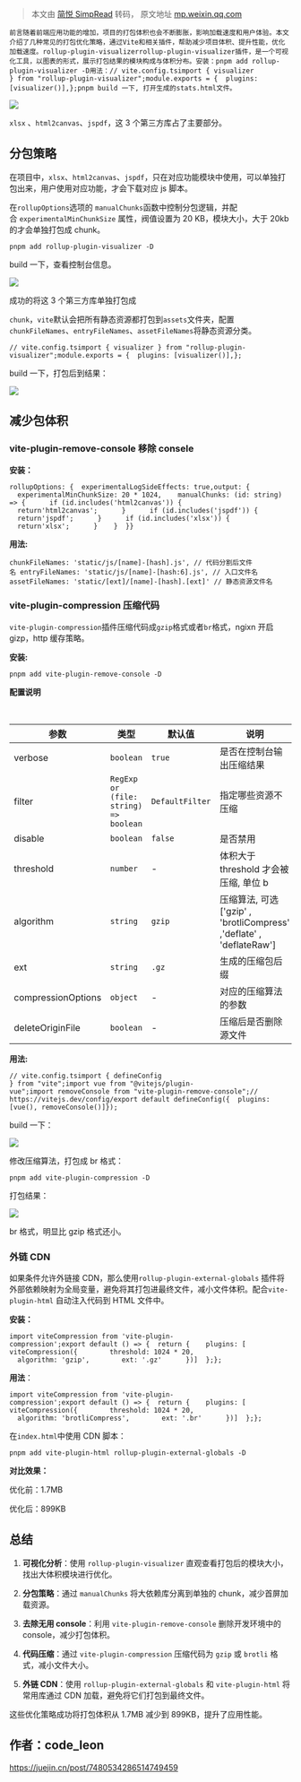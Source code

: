 > 本文由 [简悦 SimpRead](http://ksria.com/simpread/) 转码， 原文地址 [mp.weixin.qq.com](https://mp.weixin.qq.com/s/TBAAIWnl4lTdLzBgtwIjQg)

```
前言随着前端应用功能的增加，项目的打包体积也会不断膨胀，影响加载速度和用户体验。本文介绍了几种常见的打包优化策略，通过Vite和相关插件，帮助减少项目体积、提升性能，优化加载速度。rollup-plugin-visualizerrollup-plugin-visualizer插件，是一个可视化工具，以图表的形式，展示打包结果的模块构成与体积分布。安装：pnpm add rollup-plugin-visualizer -D用法：// vite.config.tsimport { visualizer } from "rollup-plugin-visualizer";module.exports = {  plugins: [visualizer()],};pnpm build 一下, 打开生成的stats.html文件。
```

![](https://mmbiz.qpic.cn/sz_mmbiz_jpg/H8M5QJDxMHrwZY9S2Mcde696lPoYU6Xlpt3gFr910wjK26pzp5xjAq9Adpia23G43wOJyrxibkcGdgBfJezs7Bzg/640?wx_fmt=other&from=appmsg#imgIndex=0)

`xlsx` 、`html2canvas`、`jspdf`，这 3 个第三方库占了主要部分。

分包策略
----

在项目中，`xlsx`、`html2canvas`、`jspdf`，只在对应功能模块中使用，可以单独打包出来，用户使用对应功能，才会下载对应 js 脚本。

在`rollupOptions`选项的 `manualChunks`函数中控制分包逻辑，并配合 `experimentalMinChunkSize` 属性，阀值设置为 20 KB，模块大小，大于 20kb 的才会单独打包成 chunk。

```
pnpm add rollup-plugin-visualizer -D
```

build 一下，查看控制台信息。

![](https://mmbiz.qpic.cn/sz_mmbiz_jpg/H8M5QJDxMHrwZY9S2Mcde696lPoYU6Xl0lTWHErSgpeKANXjFsPBjJgDT6sT9bX1rbBybsG2PFslKY4CV3hgEw/640?wx_fmt=other&from=appmsg#imgIndex=2)

成功的将这 3 个第三方库单独打包成

`chunk`，`vite`默认会把所有静态资源都打包到`assets`文件夹，配置`chunkFileNames`、`entryFileNames`、`assetFileNames`将静态资源分类。

```
// vite.config.tsimport { visualizer } from "rollup-plugin-visualizer";module.exports = {  plugins: [visualizer()],};
```

build 一下，打包后到结果：

![](https://mmbiz.qpic.cn/sz_mmbiz_jpg/H8M5QJDxMHrwZY9S2Mcde696lPoYU6XlsoVVAG3jMvdR7LqotFpCMTmx2kqbjY2dZmxHNwWksPDpQV1PaP5GFw/640?wx_fmt=other&from=appmsg#imgIndex=3)

减少包体积
-----

### vite-plugin-remove-console 移除 consele

**安装：**

```
rollupOptions: {  experimentalLogSideEffects: true,output: {    experimentalMinChunkSize: 20 * 1024,    manualChunks: (id: string) => {      if (id.includes('html2canvas')) {        return'html2canvas';      }      if (id.includes('jspdf')) {        return'jspdf';      }      if (id.includes('xlsx')) {        return'xlsx';      }    }  }}
```

**用法:**

```
chunkFileNames: 'static/js/[name]-[hash].js', // 代码分割后文件名 entryFileNames: 'static/js/[name]-[hash:6].js', // 入口文件名  assetFileNames: 'static/[ext]/[name]-[hash].[ext]' // 静态资源文件名
```

### vite-plugin-compression 压缩代码

`vite-plugin-compression`插件压缩代码成`gzip`格式或者`br`格式，ngixn 开启 gizp，http 缓存策略。

**安装:**

```
pnpm add vite-plugin-remove-console -D
```

**配置说明**

<table><caption><section><br></section></caption><thead><tr><th><section>参数</section></th><th><section>类型</section></th><th><section>默认值</section></th><th><section>说明</section></th></tr></thead><tbody><tr><td><section>verbose</section></td><td><code>boolean</code></td><td><code>true</code></td><td><section>是否在控制台输出压缩结果</section></td></tr><tr><td><section>filter</section></td><td><code>RegExp or (file: string) =&gt; boolean</code></td><td><code>DefaultFilter</code></td><td><section>指定哪些资源不压缩</section></td></tr><tr><td><section>disable</section></td><td><code>boolean</code></td><td><code>false</code></td><td><section>是否禁用</section></td></tr><tr><td><section>threshold</section></td><td><code>number</code></td><td><section>-</section></td><td><section>体积大于 threshold 才会被压缩, 单位 b</section></td></tr><tr><td><section>algorithm</section></td><td><code>string</code></td><td><code>gzip</code></td><td><section>压缩算法, 可选 ['gzip' , 'brotliCompress' ,'deflate' , 'deflateRaw']</section></td></tr><tr><td><section>ext</section></td><td><code>string</code></td><td><code>.gz</code></td><td><section>生成的压缩包后缀</section></td></tr><tr><td><section>compressionOptions</section></td><td><code>object</code></td><td><section>-</section></td><td><section>对应的压缩算法的参数</section></td></tr><tr><td><section>deleteOriginFile</section></td><td><code>boolean</code></td><td><section>-</section></td><td><section>压缩后是否删除源文件</section></td></tr></tbody></table>

**用法:**

```
// vite.config.tsimport { defineConfig } from "vite";import vue from "@vitejs/plugin-vue";import removeConsole from "vite-plugin-remove-console";// https://vitejs.dev/config/export default defineConfig({  plugins: [vue(), removeConsole()]});
```

build 一下：

![](https://mmbiz.qpic.cn/sz_mmbiz_jpg/H8M5QJDxMHrwZY9S2Mcde696lPoYU6XlZjAwUtDmkjwwZcVFbWCiaMXIIo8ibQZy6EacAGTnE29IQAzrRSYzU5Bg/640?wx_fmt=other&from=appmsg#imgIndex=4)

修改压缩算法，打包成 br 格式：

```
pnpm add vite-plugin-compression -D
```

打包结果：

![](https://mmbiz.qpic.cn/sz_mmbiz_jpg/H8M5QJDxMHrwZY9S2Mcde696lPoYU6Xl8elGyr0eXBCiaW9OO5YdBP3ZnHNOS2WZQ6waqdpuiayfCs75qJafbD6A/640?wx_fmt=other&from=appmsg#imgIndex=6)

  

br 格式，明显比 gzip 格式还小。

### 外链 CDN

如果条件允许外链接 CDN，那么使用`rollup-plugin-external-globals` 插件将外部依赖映射为全局变量，避免将其打包进最终文件，减小文件体积。配合`vite-plugin-html` 自动注入代码到 HTML 文件中。

**安装：**

```
import viteCompression from 'vite-plugin-compression';export default () => {  return {    plugins: [       viteCompression({        threshold: 1024 * 20,         algorithm: 'gzip',        ext: '.gz'      })]  };};
```

**用法**：

```
import viteCompression from 'vite-plugin-compression';export default () => {  return {    plugins: [       viteCompression({        threshold: 1024 * 20,         algorithm: 'brotliCompress',        ext: '.br'      })]  };};
```

在`index.html`中使用 CDN 脚本：

```
pnpm add vite-plugin-html rollup-plugin-external-globals -D
```

**对比效果：**

优化前：1.7MB

优化后：899KB

总结
--

1.  **可视化分析**：使用 `rollup-plugin-visualizer` 直观查看打包后的模块大小，找出大体积模块进行优化。
    
2.  **分包策略**：通过 `manualChunks` 将大依赖库分离到单独的 chunk，减少首屏加载资源。
    
3.  **去除无用 console**：利用 `vite-plugin-remove-console` 删除开发环境中的 console，减少打包体积。
    
4.  **代码压缩**：通过 `vite-plugin-compression` 压缩代码为 `gzip` 或 `brotli` 格式，减小文件大小。
    
5.  **外链 CDN**：使用 `rollup-plugin-external-globals` 和 `vite-plugin-html` 将常用库通过 CDN 加载，避免将它们打包到最终文件。
    

这些优化策略成功将打包体积从 1.7MB 减少到 899KB，提升了应用性能。

作者：code_leon
------------

https://juejin.cn/post/7480534286514749459